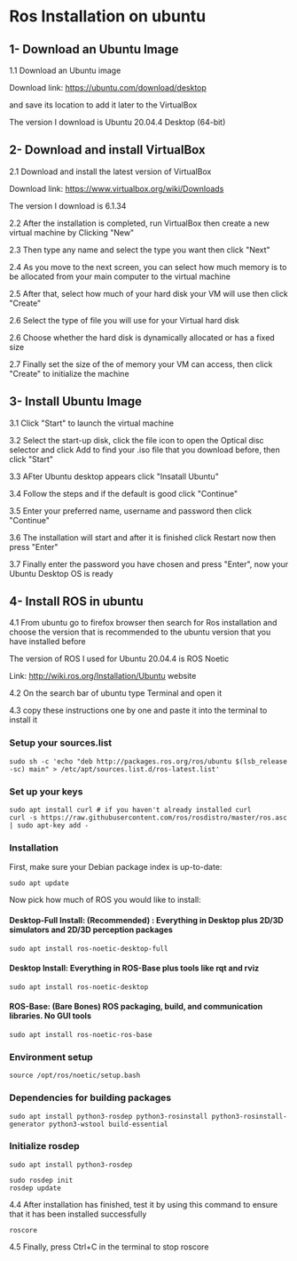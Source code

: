 # Ros Installation on ubuntu

## 1- Download an Ubuntu Image

1.1 Download an Ubuntu image

Download link: https://ubuntu.com/download/desktop

and save its location to add it later to the VirtualBox

The version I download is Ubuntu 20.04.4 Desktop (64-bit)

## 2- Download and install VirtualBox

2.1 Download and install the latest version of VirtualBox 

Download link: https://www.virtualbox.org/wiki/Downloads

The version I download is 6.1.34

2.2 After the installation is completed, run VirtualBox then create a new virtual machine by Clicking "New"

2.3 Then type any name and select the type you want then click "Next"

2.4 As you move to the next screen, you can select how much memory is to be allocated from your main computer to the virtual machine 

2.5 After that, select how much of your hard disk your VM will use then click "Create"

2.6 Select the type of file you will use for your Virtual hard disk

2.6 Choose whether the hard disk is dynamically allocated or has a fixed size

2.7 Finally set the size of the of memory your VM can access, then click "Create" to initialize the machine

## 3- Install Ubuntu Image

3.1 Click "Start" to launch the virtual machine

3.2 Select the start-up disk, click the file icon to open the Optical disc selector and click Add to find your .iso file that you download before, then click "Start"

3.3 AFter Ubuntu desktop appears click "Insatall Ubuntu"

3.4 Follow the steps and if the default is good click "Continue"

3.5 Enter your preferred name, username and password then click "Continue"

3.6 The installation will start and after it is finished click Restart now then press "Enter"

3.7 Finally enter the password you have chosen and press "Enter", now your Ubuntu Desktop OS is ready

## 4- Install ROS in ubuntu

4.1 From ubuntu go to firefox browser then search for Ros installation and choose the version that is recommended to the ubuntu version that you have installed before

The version of ROS I used for Ubuntu 20.04.4 is ROS Noetic

Link: http://wiki.ros.org/Installation/Ubuntu website

4.2 On the search bar of ubuntu type Terminal and open it

4.3 copy these instructions one by one and paste it into the terminal to install it

### Setup your sources.list
```
sudo sh -c 'echo "deb http://packages.ros.org/ros/ubuntu $(lsb_release -sc) main" > /etc/apt/sources.list.d/ros-latest.list'
```
### Set up your keys
```
sudo apt install curl # if you haven't already installed curl
curl -s https://raw.githubusercontent.com/ros/rosdistro/master/ros.asc | sudo apt-key add -
```
### Installation
First, make sure your Debian package index is up-to-date:
```
sudo apt update
```
Now pick how much of ROS you would like to install:
#### Desktop-Full Install: (Recommended) : Everything in Desktop plus 2D/3D simulators and 2D/3D perception packages
```
sudo apt install ros-noetic-desktop-full
```
#### Desktop Install: Everything in ROS-Base plus tools like rqt and rviz
```
sudo apt install ros-noetic-desktop
```
#### ROS-Base: (Bare Bones) ROS packaging, build, and communication libraries. No GUI tools
```
sudo apt install ros-noetic-ros-base
```
### Environment setup
```
source /opt/ros/noetic/setup.bash
```
### Dependencies for building packages
```
sudo apt install python3-rosdep python3-rosinstall python3-rosinstall-generator python3-wstool build-essential
```
### Initialize rosdep
```
sudo apt install python3-rosdep
```
```
sudo rosdep init
rosdep update
```

4.4 After installation has finished, test it by using this command to ensure that it has been installed successfully
```
roscore
```
4.5 Finally, press Ctrl+C in the terminal to stop roscore
